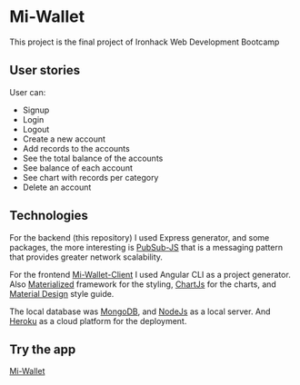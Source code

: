 # Mi-Wallet

This project is the final project of Ironhack Web Development Bootcamp

## User stories

User can:

* Signup
* Login
* Logout
* Create a new account
* Add records to the accounts
* See the total balance of the accounts
* See balance of each account
* See chart with records per category
* Delete an account

## Technologies

For the backend (this repository) I used Express generator, and some packages, the more interesting is [PubSub-JS](https://www.npmjs.com/package/pubsub-js) that is a messaging pattern that provides greater network scalability.

For the frontend [Mi-Wallet-Client](https://github.com/MiriamAparicio/mi-wallet-client) I used Angular CLI as a project generator.
Also [Materialized](https://materializecss.com/) framework for the styling, [ChartJs](https://www.chartjs.org/) for the charts, and [Material Design](https://material.io/) style guide.

The local database was [MongoDB](https://docs.mongodb.com/), and [NodeJs](https://nodejs.org/en/) as a local server.
And [Heroku](https://www.heroku.com/home) as a cloud platform for the deployment.

## Try the app

[Mi-Wallet](https://mi-wallet.herokuapp.com/)
